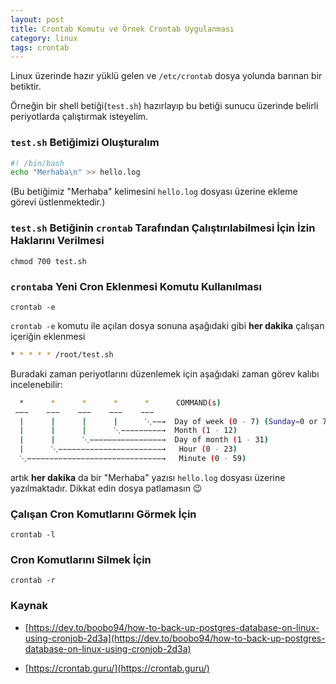 ```yaml
---
layout: post
title: Crontab Komutu ve Örnek Crontab Uygulanması
category: linux
tags: crontab
---
```


Linux üzerinde hazır yüklü gelen ve `/etc/crontab` dosya yolunda barınan bir betiktir.

Örneğin bir shell betiği(`test.sh`) hazırlayıp bu betiği sunucu üzerinde belirli periyotlarda çalıştırmak isteyelim.

### `test.sh` Betiğimizi Oluşturalım

```sh
#! /bin/bash
echo "Merhaba\n" >> hello.log
```
(Bu betiğimiz "Merhaba" kelimesini `hello.log` dosyası üzerine ekleme görevi üstlenmektedir.)

### `test.sh` Betiğinin `crontab` Tarafından Çalıştırılabilmesi İçin İzin Haklarını Verilmesi

    chmod 700 test.sh

### `crontab`a Yeni Cron Eklenmesi Komutu Kullanılması

    crontab -e

`crontab -e` komutu ile açılan dosya sonuna aşağıdaki gibi **her dakika** çalışan içeriğin eklenmesi

```sh
* * * * * /root/test.sh
```
Buradaki zaman periyotlarını düzenlemek için aşağıdaki zaman görev kalıbı incelenebilir:

```sh
  *      *      *      *      *      COMMAND(s)
 −−−    −−−    −−−    −−−    −−−
  |      |      |      |      ⋱−−→  Day of week (0 - 7) (Sunday=0 or 7)
  |      |      |      ⋱−−−−−−−−−→  Month (1 - 12)
  |      |      ⋱−−−−−−−−−−−−−−−−→  Day of month (1 - 31)
  |      ⋱−−−−−−−−−−−−−−−−−−−−−−−→   Hour (0 - 23)
  ⋱−−−−−−−−−−−−−−−−−−−−−−−−−−−−−−→   Minute (0 - 59)
```

artık **her dakika** da bir  "Merhaba" yazısı `hello.log` dosyası üzerine yazılmaktadır. Dikkat edin dosya patlamasın 😉

### Çalışan Cron Komutlarını Görmek İçin

    crontab -l

### Cron Komutlarını Silmek İçin

    crontab -r

### Kaynak

 - [https://dev.to/boobo94/how-to-back-up-postgres-database-on-linux-using-cronjob-2d3a](https://dev.to/boobo94/how-to-back-up-postgres-database-on-linux-using-cronjob-2d3a)
 
 - [https://crontab.guru/](https://crontab.guru/)
